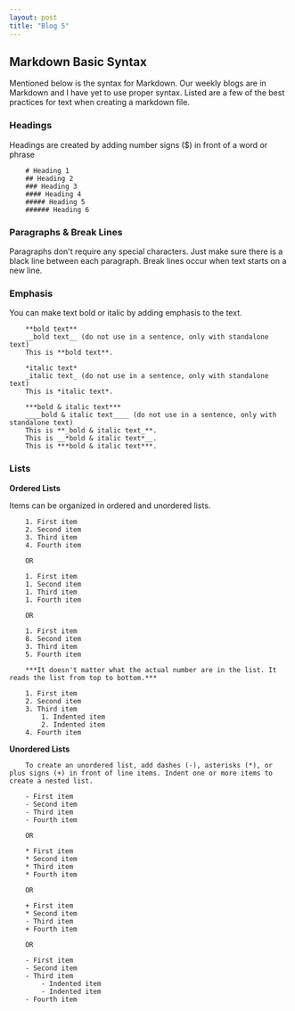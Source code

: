 ```yaml
---
layout: post
title: "Blog 5"
---
```


Markdown Basic Syntax
---------------------

Mentioned below is the syntax for Markdown. Our weekly blogs are in Markdown and I have yet to use proper syntax. Listed are a few of the best practices for text when creating a markdown file.

### Headings

Headings are created by adding number signs ($) in front of a word or phrase

        # Heading 1
        ## Heading 2
        ### Heading 3
        #### Heading 4
        ##### Heading 5
        ###### Heading 6

### Paragraphs & Break Lines

Paragraphs don't require any special characters. Just make sure there is a black line between each paragraph.
Break lines occur when text starts on a new line.

### Emphasis

You can make text bold or italic by adding emphasis to the text.

        **bold text**
        __bold text__ (do not use in a sentence, only with standalone text)
        This is **bold text**.

        *italic text*
        _italic text_ (do not use in a sentence, only with standalone text)
        This is *italic text*.

        ***bold & italic text***
        ____bold & italic text____ (do not use in a sentence, only with standalone text)
        This is **_bold & italic text_**.
        This is __*bold & italic text*__.
        This is ***bold & italic text***.

### Lists

**Ordered Lists**

Items can be organized in ordered and unordered lists.

        1. First item
        2. Second item
        3. Third item
        4. Fourth item

        OR

        1. First item
        1. Second item
        1. Third item
        1. Fourth item

        OR

        1. First item
        8. Second item
        3. Third item
        5. Fourth item

        ***It doesn't matter what the actual number are in the list. It reads the list from top to bottom.***

        1. First item
        2. Second item
        3. Third item
            1. Indented item
            2. Indented item
        4. Fourth item

**Unordered Lists**

        To create an unordered list, add dashes (-), asterisks (*), or plus signs (+) in front of line items. Indent one or more items to create a nested list.

        - First item
        - Second item
        - Third item
        - Fourth item

        OR

        * First item
        * Second item
        * Third item
        * Fourth item

        OR

        + First item
        * Second item
        - Third item
        + Fourth item

        OR

        - First item
        - Second item
        - Third item
            - Indented item
            - Indented item
        - Fourth item

